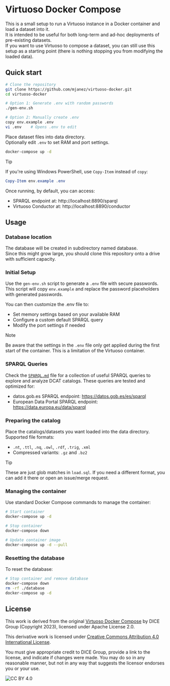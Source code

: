 # Virtuoso Docker Compose

This is a small setup to run a Virtuoso instance in a Docker container and load a dataset into it.  
It is intended to be useful for both long-term and ad-hoc deployments of pre-existing datasets.  
If you want to use Virtuoso to compose a dataset, you can still use this setup as a starting point (there is nothing stopping you from modifying the loaded data).

## Quick start
```bash
# Clone the repository
git clone https://github.com/mjanez/virtuoso-docker.git
cd virtuoso-docker

# Option 1: Generate .env with random passwords
./gen-env.sh

# Option 2: Manually create .env
copy env.example .env
vi .env    # Opens .env to edit
```

Place dataset files into data directory.  
Optionally edit `.env` to set RAM and port settings.
```bash
docker-compose up -d
```

>[!TIP]
> If you're using Windows PowerShell, use `Copy-Item` instead of `copy`:
> ```powershell
> Copy-Item env.example .env
> ```

Once running, by default, you can access:
- SPARQL endpoint at: http://localhost:8890/sparql
- Virtuoso Conductor at: http://localhost:8890/conductor

## Usage

### Database location
The database will be created in subdirectory named database.  
Since this might grow large, you should clone this repository onto a drive with sufficient capacity.

### Initial Setup
Use the `gen-env.sh` script to generate a `.env` file with secure passwords. This script will copy `env.example` and replace the password placeholders with generated passwords. 

You can then customize the .env file to:
- Set memory settings based on your available RAM
- Configure a custom default SPARQL query
- Modify the port settings if needed

>[!NOTE]
> Be aware that the settings in the `.env` file only get applied during the first start of the container. This is a limitation of the Virtuoso container.

### SPARQL Queries
Check the [`SPARQL.md`](SPARQL.md) file for a collection of useful SPARQL queries to explore and analyze DCAT catalogs. These queries are tested and optimized for:
- datos.gob.es SPARQL endpoint: https://datos.gob.es/es/sparql
- European Data Portal SPARQL endpoint: https://data.europa.eu/data/sparql

### Preparing the catalog
Place the catalogs/datasets you want loaded into the data directory.  
Supported file formats:
- `.nt`, `.ttl`, `.nq`, `.owl`, `.rdf`, `.trig`, `.xml`
- Compressed variants: `.gz` and `.bz2`

>[!TIP]
> These are just glob matches in `load.sql`. If you need a different format, you can add it there or open an issue/merge request.

### Managing the container
Use standard Docker Compose commands to manage the container:
```bash
# Start container
docker-compose up -d

# Stop container
docker-compose down

# Update container image
docker-compose up -d --pull
```

### Resetting the database
To reset the database:
```bash
# Stop container and remove database
docker-compose down
rm -rf ./database
docker-compose up -d
```

## License
This work is derived from the original [Virtuoso Docker Compose](https://github.com/dice-group/virtuoso-docker-compose/blob/main/LICENSE) by DICE Group (Copyright 2023), licensed under Apache License 2.0.

This derivative work is licensed under [Creative Commons Attribution 4.0 International License](http://creativecommons.org/licenses/by/4.0/).

You must give appropriate credit to DICE Group, provide a link to the license, and indicate if changes were made. You may do so in any reasonable manner, but not in any way that suggests the licensor endorses you or your use.

![CC BY 4.0](https://i.creativecommons.org/l/by/4.0/88x31.png)